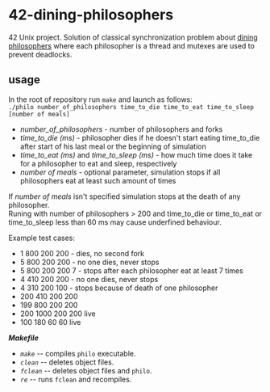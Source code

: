 # 42-dining-philosophers

42 Unix project. Solution of classical synchronization problem about [dining philosophers](https://en.wikipedia.org/wiki/Dining_philosophers_problem) where each philosopher is a thread and mutexes are used to prevent deadlocks. 

##  usage

In the root of repository run `make` and launch as follows:\
`./philo number_of_philosophers time_to_die time_to_eat time_to_sleep [number of meals]`
* *number_of_philosophers* - number of philosophers and forks
* *time_to_die (ms)* - philosopher dies if he doesn't start eating time_to_die after start of his last meal or the beginning of simulation
* *time_to_eat (ms)* and *time_to_sleep (ms)* - how much time does it take for a philosopher to eat and sleep, respectively
* *number of meals* - optional parameter, simulation stops if all philosophers eat at least such amount of times

If *number of meals* isn't specified simulation stops at the death of any philosopher.\
Runing with number of philosophers > 200 and time_to_die or time_to_eat or time_to_sleep less than 60 ms may cause underfined behaviour.

Example test cases:
* 1 800 200 200 - dies, no second fork
* 5 800 200 200 - no one dies, never stops
* 5 800 200 200 7 - stops after each philosopher eat at least 7 times
* 4 410 200 200 - no one dies, never stops
* 4 310 200 100 - stops because of death of one philosopher
* 200 410 200 200
* 199 800 200 200
* 200 1000 200 200 live
* 100 180 60 60 live

***Makefile***
* *`make`* -- compiles `philo` executable.
* *`clean`* -- deletes object files.
* *`fclean`* -- deletes object files and `philo`.
* *`re`* -- runs `fclean` and recompiles.